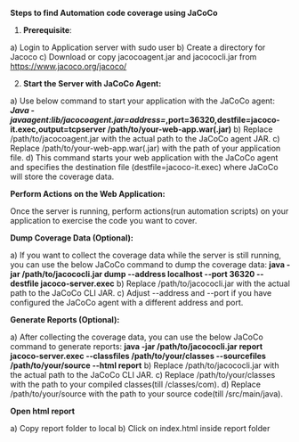 **Steps to find Automation code coverage using JaCoCo**

1) **Prerequisite**:

a) Login to Application server with sudo user
b) Create a directory for Jacoco
c) Download or copy jacocoagent.jar and jacococli.jar from https://www.jacoco.org/jacoco/


2) **Start the Server with JaCoCo Agent:**

a) Use below command to start your application with the JaCoCo agent:
***Java -javaagent:lib/jacocoagent.jar=address=*,port=36320,destfile=jacoco-it.exec,output=tcpserver /path/to/your-web-app.war(.jar)**
b) Replace /path/to/jacocoagent.jar with the actual path to the JaCoCo agent JAR.
c) Replace /path/to/your-web-app.war(.jar) with the path of your application file.
d) This command starts your web application with the JaCoCo agent and specifies the destination file (destfile=jacoco-it.exec) where JaCoCo will store the coverage data.


**Perform Actions on the Web Application:**

Once the server is running, perform actions(run automation scripts) on your application to exercise the code you want to cover.


**Dump Coverage Data (Optional):**

a) If you want to collect the coverage data while the server is still running, you can use the below JaCoCo command to dump the coverage data:
**java -jar /path/to/jacococli.jar dump --address localhost --port 36320 --destfile jacoco-server.exec**
b) Replace /path/to/jacococli.jar with the actual path to the JaCoCo CLI JAR.
c) Adjust --address and --port if you have configured the JaCoCo agent with a different address and port.


**Generate Reports (Optional):**

a) After collecting the coverage data, you can use the below JaCoCo command to generate reports:
**java -jar /path/to/jacococli.jar report jacoco-server.exec --classfiles /path/to/your/classes --sourcefiles /path/to/your/source --html report**
b) Replace /path/to/jacococli.jar with the actual path to the JaCoCo CLI JAR.
c) Replace /path/to/your/classes with the path to your compiled classes(till /classes/com).
d) Replace /path/to/your/source with the path to your source code(till /src/main/java).

**Open html report**

a) Copy report folder to local
b) Click on index.html inside report folder


